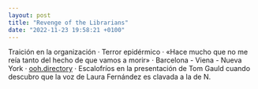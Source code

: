 ```yaml
---
layout: post
title: "Revenge of the Librarians"
date: "2022-11-23 19:58:21 +0100"
---
```


Traición en la organización · Terror epidérmico · «Hace mucho que no me reía
tanto del hecho de que vamos a morir» · Barcelona - Viena - Nueva York ·
[ooh.directory](https://ooh.directory) · Escalofríos en la presentación de Tom Gauld cuando descubro que la voz de Laura
Fernández es clavada a la de N.

